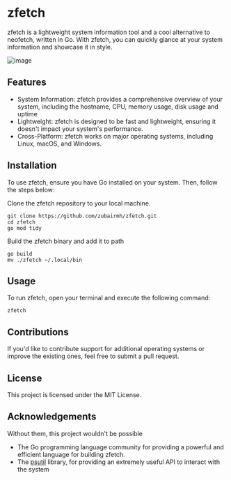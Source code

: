 # zfetch

zfetch is a lightweight system information tool and a cool alternative to neofetch, written in Go. With zfetch, you can quickly glance at your system information and showcase it in style.

![image](https://github.com/zubairmh/zfetch/assets/116816535/d6ff288c-450f-4692-ab5e-40532c69d416)
## Features

- System Information: zfetch provides a comprehensive overview of your system, including the hostname, CPU, memory usage, disk usage and uptime
- Lightweight: zfetch is designed to be fast and lightweight, ensuring it doesn't impact your system's performance.
- Cross-Platform: zfetch works on major operating systems, including Linux, macOS, and Windows.

## Installation

To use zfetch, ensure you have Go installed on your system. Then, follow the steps below:

Clone the zfetch repository to your local machine.

    git clone https://github.com/zubairmh/zfetch.git
    cd zfetch
    go mod tidy

Build the zfetch binary and add it to path

    go build
    mv ./zfetch ~/.local/bin

## Usage

To run zfetch, open your terminal and execute the following command:

`zfetch`

## Contributions 

If you'd like to contribute support for additional operating systems or improve the existing ones, feel free to submit a pull request.

## License

This project is licensed under the MIT License.

## Acknowledgements

Without them, this project wouldn't be possible

- The Go programming language community for providing a powerful and efficient language for building zfetch.
- The [psutil](https://github.com/shirou/gopsutil) library, for providing an extremely useful API to interact with the system
